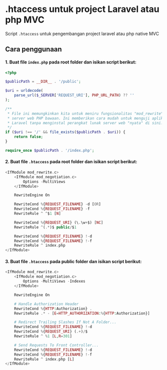 # .htaccess untuk project Laravel atau php MVC
Script `.htaccess` untuk pengembangan project laravel atau php native MVC

## Cara penggunaan

#### 1. Buat file `index.php` pada root folder dan isikan script berikut:

```php
<?php

$publicPath = __DIR__ . '/public';

$uri = urldecode(
    parse_url($_SERVER['REQUEST_URI'], PHP_URL_PATH) ?? ''
);

/**
 * File ini memungkinkan kita untuk meniru fungsionalitas "mod_rewrite" Apache dari
 * server web PHP bawaan. Ini memberikan cara mudah untuk menguji aplikasi
 * Laravel tanpa menginstal perangkat lunak server web "nyata" di sini.
 */
if ($uri !== '/' && file_exists($publicPath . $uri)) {
    return false;
}

require_once $publicPath . '/index.php';

```

#### 2. Buat file `.htaccess` pada root folder dan isikan script berikut:

```php
<IfModule mod_rewrite.c>
    <IfModule mod_negotiation.c>
        Options -MultiViews
    </IfModule>

    RewriteEngine On

    RewriteCond %{REQUEST_FILENAME} -d [OR]
    RewriteCond %{REQUEST_FILENAME} -f
    RewriteRule ^ ^$1 [N]

    RewriteCond %{REQUEST_URI} (\.\w+$) [NC]
    RewriteRule ^(.*)$ public/$1

    RewriteCond %{REQUEST_FILENAME} !-d
    RewriteCond %{REQUEST_FILENAME} !-f
    RewriteRule ^ index.php
</IfModule>
```

#### 3. Buat file `.htaccess` pada public folder dan isikan script berikut:
```php
<IfModule mod_rewrite.c>
    <IfModule mod_negotiation.c>
        Options -MultiViews -Indexes
    </IfModule>

    RewriteEngine On

    # Handle Authorization Header
    RewriteCond %{HTTP:Authorization} .
    RewriteRule .* - [E=HTTP_AUTHORIZATION:%{HTTP:Authorization}]

    # Redirect Trailing Slashes If Not A Folder...
    RewriteCond %{REQUEST_FILENAME} !-d
    RewriteCond %{REQUEST_URI} (.+)/$
    RewriteRule ^ %1 [L,R=301]

    # Send Requests To Front Controller...
    RewriteCond %{REQUEST_FILENAME} !-d
    RewriteCond %{REQUEST_FILENAME} !-f
    RewriteRule ^ index.php [L]
</IfModule>
```
